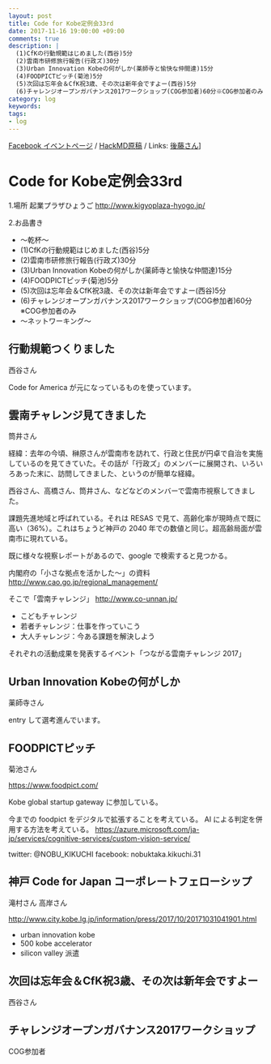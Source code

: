 ```yaml
---
layout: post
title: Code for Kobe定例会33rd
date: 2017-11-16 19:00:00 +09:00
comments: true
description: |
  (1)CfKの行動規範はじめました(西谷)5分
  (2)雲南市研修旅行報告(行政ズ)30分
  (3)Urban Innovation Kobeの何がしか(薬師寺と愉快な仲間達)15分
  (4)FOODPICTピッチ(菊池)5分
  (5)次回は忘年会＆CfK祝3歳、その次は新年会ですよー(西谷)5分
  (6)チャレンジオープンガバナンス2017ワークショップ(COG参加者)60分※COG参加者のみ
category: log
keywords: 
tags:
- log
---
```


[Facebook イベントページ](https://www.facebook.com/events/1931881857086373/)
/ [HackMD原稿](https://hackmd.io/s/r1cPf1oJf)
/ Links: [後藤さん](http://masaki-ravens.com/main/blog/everythingispractice/?p=3446)]


# Code for Kobe定例会33rd

1.場所
起業プラザひょうご <http://www.kigyoplaza-hyogo.jp/>

2.お品書き

- 〜乾杯〜
- (1)CfKの行動規範はじめました(西谷)5分
- (2)雲南市研修旅行報告(行政ズ)30分
- (3)Urban Innovation Kobeの何がしか(薬師寺と愉快な仲間達)15分
- (4)FOODPICTピッチ(菊池)5分
- (5)次回は忘年会＆CfK祝3歳、その次は新年会ですよー(西谷)5分
- (6)チャレンジオープンガバナンス2017ワークショップ(COG参加者)60分※COG参加者のみ
- 〜ネットワーキング〜


## 行動規範つくりました
西谷さん

Code for America が元になっているものを使っています。

## 雲南チャレンジ見てきました
筒井さん

経緯：去年の今頃、榊原さんが雲南市を訪れて、行政と住民が円卓で自治を実施しているのを見てきていた。その話が「行政ズ」のメンバーに展開され、いろいろあった末に、訪問してきました、というのが簡単な経緯。

西谷さん、高橋さん、筒井さん、などなどのメンバーで雲南市視察してきました。

課題先進地域と呼ばれている。それは RESAS で見て、高齢化率が現時点で既に高い（36%）。これはちょうど神戸の 2040 年での数値と同じ。超高齢局面が雲南市に現れている。

既に様々な視察レポートがあるので、google で検索すると見つかる。

内閣府の「小さな拠点を活かした～」の資料
<http://www.cao.go.jp/regional_management/>

そこで「雲南チャレンジ」
<http://www.co-unnan.jp/>
- こどもチャレンジ
- 若者チャレンジ：仕事を作っていこう
- 大人チャレンジ：今ある課題を解決しよう

それぞれの活動成果を発表するイベント「つながる雲南チャレンジ 2017」


## Urban Innovation Kobeの何がしか
薬師寺さん

entry して選考進んでいます。


## FOODPICTピッチ
菊池さん

<https://www.foodpict.com/>

Kobe global startup gateway に参加している。

今までの foodpict をデジタルで拡張することを考えている。
AI による判定を併用する方法を考えている。
<https://azure.microsoft.com/ja-jp/services/cognitive-services/custom-vision-service/>

twitter: @NOBU_KIKUCHI
facebook: nobuktaka.kikuchi.31


## 神戸 Code for Japan コーポレートフェローシップ

滝村さん
高岸さん

<http://www.city.kobe.lg.jp/information/press/2017/10/20171031041901.html>

- urban innovation kobe
- 500 kobe accelerator
- silicon valley 派遣


## 次回は忘年会＆CfK祝3歳、その次は新年会ですよー
西谷さん



## チャレンジオープンガバナンス2017ワークショップ
COG参加者

